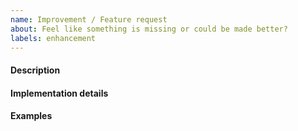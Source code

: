 ```yaml
---
name: Improvement / Feature request
about: Feel like something is missing or could be made better?
labels: enhancement
---
```


<!--
Thank you for your interest in the project!
Please fill the template below:
-->


#### Description
<!-- Please be as detailed as possible. -->



#### Implementation details
<!-- How would you like to this feature implemented? -->



#### Examples
<!-- If you know other products who implement this feature, you can reference them here (optional) -->



